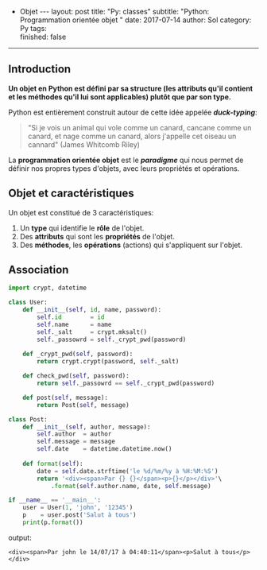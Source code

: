 * Objet ---
layout: post
title: "Py: classes"
subtitle: "Python: Programmation orientée objet "
date: 2017-07-14
author: Sol
category: Py
tags:  
finished: false
---

## Introduction

**Un objet en Python est défini par sa structure (les attributs qu'il contient et les méthodes qu'il lui sont applicables) plutôt que par son type.**

Python est entièrement construit autour de cette idée appelée _**duck-typing**_: 

> "Si je vois un animal qui vole comme un canard, cancane comme un canard, et nage comme un canard, alors j'appelle cet oiseau un cannard" (James Whitcomb Riley)

La **programmation orientée objet** est le _**paradigme**_ qui nous permet de définir nos propres types d'objets, avec leurs propriétés et opérations.

## Objet et caractéristiques

Un objet est constitué de 3 caractéristiques:
1. Un **type** qui identifie le **rôle** de l'objet.
2. Des **attributs** qui sont les **propriétés** de l'objet.
3. Des **méthodes**, les **opérations** (actions) qui s'appliquent sur l'objet.



## Association 

```python
import crypt, datetime

class User:
    def __init__(self, id, name, password):
        self.id        = id
        self.name      = name
        self._salt     = crypt.mksalt()
        self._passowrd = self._crypt_pwd(password)
    
    def _crypt_pwd(self, password):
        return crypt.crypt(password, self._salt)

    def check_pwd(self, password):
        return self._passowrd == self._crypt_pwd(password)

    def post(self, message):
        return Post(self, message)

class Post:
    def __init__(self, author, message):
        self.author  = author
        self.message = message
        self.date    = datetime.datetime.now()
    
    def format(self):
        date = self.date.strftime('le %d/%m/%y à %H:%M:%S')
        return '<div><span>Par {} {}</span><p>{}</p></div>'\
            .format(self.author.name, date, self.message)

if __name__ == '__main__':
    user = User(1, 'john', '12345')
    p    = user.post('Salut à tous')
    print(p.format())

```

output:

```
<div><span>Par john le 14/07/17 à 04:40:11</span><p>Salut à tous</p></div>
```

